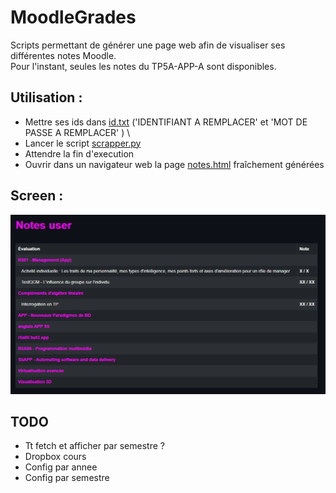 # MoodleGrades
Scripts permettant de générer une page web afin de visualiser ses différentes notes Moodle. \
Pour l'instant, seules les notes du TP5A-APP-A sont disponibles.

## Utilisation :
- Mettre ses ids dans [id.txt](./id.txt) ('IDENTIFIANT A REMPLACER' et 'MOT DE PASSE A REMPLACER' ) \
- Lancer le script [scrapper.py](./scrapper.py) 
- Attendre la fin d'execution
- Ouvrir dans un navigateur web la page [notes.html](notes.html) fraîchement  générées

## Screen :
![screenPageWeb](./screen.png)

## TODO
- Tt fetch et afficher par semestre ?
- Dropbox cours
- Config par annee 
- Config par semestre